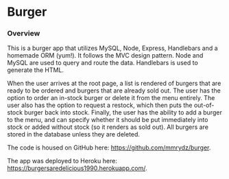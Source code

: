 # Burger

### Overview

This is a burger app that utilizes MySQL, Node, Express, Handlebars and a homemade ORM (yum!). It follows the MVC design pattern. Node and MySQL are used to query and route the data.  Handlebars is used to generate the HTML. 

When the user arrives at the root page, a list is rendered of burgers that are ready to be ordered and burgers that are already sold out. The user has the option to order an in-stock burger or delete it from the menu entirely. The user also has the option to request a restock, which then puts the out-of-stock burger back into stock.  Finally, the user has the ability to add a burger to the menu, and can specify whether it should be put immediately into stock or added without stock (so it renders as sold out). All burgers are stored in the database unless they are deleted.

The code is housed on GitHub here: https://github.com/mmrydz/burger.

The app was deployed to Heroku here: https://burgersaredelicious1990.herokuapp.com/.

